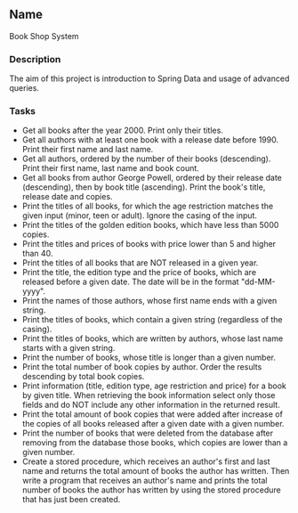 ## Name
Book Shop System

### Description
The aim of this project is introduction to Spring Data and usage of advanced queries.

### Tasks
- Get all books after the year 2000. Print only their titles.
- Get all authors with at least one book with a release date before 1990. Print their first name and last name.
- Get all authors, ordered by the number of their books (descending). Print their first name, last name and book count.
- Get all books from author George Powell, ordered by their release date (descending), then by book title (ascending). Print the book's title, release date and copies.
- Print the titles of all books, for which the age restriction matches the given input (minor,
teen or adult). Ignore the casing of the input.
- Print the titles of the golden edition books, which have less than 5000 copies.
- Print the titles and prices of books with price lower than 5 and higher than 40.
- Print the titles of all books that are NOT released in a given year.
- Print the title, the edition type and the price of books, which are released before a given
date. The date will be in the format "dd-MM-yyyy".
- Print the names of those authors, whose first name ends with a given string.
- Print the titles of books, which contain a given string (regardless of the casing).
- Print the titles of books, which are written by authors, whose last name starts with a given
string.
- Print the number of books, whose title is longer than a given number.
- Print the total number of book copies by author. Order the results descending by total book
copies.
- Print information (title, edition type, age restriction and price) for a book by given title.
When retrieving the book information select only those fields and do NOT include any other information in the returned result.
- Print the total amount of book copies that were added after increase of the copies of all books released after a given date with a given number. 
- Print the number of books that were deleted from the database after removing from the database those books, which copies are lower than a given number.
- Create a stored procedure, which receives an author's first and last name
and returns the total amount of books the author has written. Then write a program that receives an author's name and prints the total number of books the author has written by using the stored procedure that has just been created.
